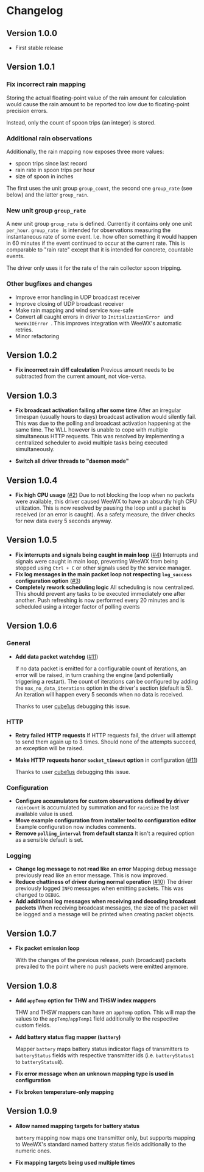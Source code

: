 # Changelog

## Version 1.0.0

- First stable release

## Version 1.0.1

### Fix incorrect rain mapping

Storing the actual floating-point value of the rain amount for calculation would cause the rain amount to be reported too low due to floating-point precision errors.

Instead, only the count of spoon trips (an integer) is stored.

### Additional rain observations

Additionally, the rain mapping now exposes three more values:
 - spoon trips since last record
 - rain rate in spoon trips per hour
 - size of spoon in inches

The first uses the unit group `group_count`, the second one `group_rate` (see below) and the latter `group_rain`.

### New unit group `group_rate`

A new unit group `group_rate` is defined. Currently it contains only one unit `per_hour`.
`group_rate ` is intended for observations measuring the instantaneous rate of some event. I.e. how often something it would happen in 60 minutes if the event continued to occur at the current rate. This is comparable to "rain rate" except that it is intended for concrete, countable events.

The driver only uses it for the rate of the rain collector spoon tripping.

### Other bugfixes and changes

- Improve error handling in UDP broadcast receiver
- Improve closing of UDP broadcast receiver
- Make rain mapping and wind service `None`-safe
- Convert all caught errors in driver to `InitializationError ` and `WeeWxIOError `. This improves integration with WeeWX's automatic retries.
- Minor refactoring

## Version 1.0.2

- **Fix incorrect rain diff calculation**
  Previous amount needs to be subtracted from the current amount, not
  vice-versa.

## Version 1.0.3

- **Fix broadcast activation failing after some time**
  After an irregular timespan (usually hours to days) broadcast activation would silently fail. This was due to the polling and broadcast activation happening at the same time. The WLL however is unable to cope with multiple simultaneous HTTP requests.
  This was resolved by implementing a centralized scheduler to avoid multiple tasks being executed simultaneously.

- **Switch all driver threads to "daemon mode"**

## Version 1.0.4

- **Fix high CPU usage** ([#2](https://github.com/michael-slx/weewx-weatherlink-live/issues/2))
  Due to not blocking the loop when no packets were available, this driver caused WeeWX to have an absurdly high CPU utilization. This is now resolved by pausing the loop until a packet is received (or an error is caught). As a safety measure, the driver checks for new data every 5 seconds anyway.

## Version 1.0.5

- **Fix interrupts and signals being caught in main loop** ([#4](https://github.com/michael-slx/weewx-weatherlink-live/issues/4))
  Interrupts and signals were caught in main loop, preventing WeeWX from being stopped using `Ctrl + C` or other signals used by the service manager.
- **Fix log messages in the main packet loop not respecting `log_success` configuration option** ([#3](https://github.com/michael-slx/weewx-weatherlink-live/issues/3))
- **Completely rework scheduling logic**
  All scheduling is now centralized. This should prevent any tasks to be executed immediately one after another. Push refreshing is now performed every 20 minutes and is scheduled using a integer factor of polling events

## Version 1.0.6

### General

- **Add data packet watchdog** ([#11](https://github.com/michael-slx/weewx-weatherlink-live/issues/11))

  If no data packet is emitted for a configurable count of iterations, an error will be raised, in turn crashing the engine (and potentially triggering a restart).
  The count of iterations can be configured by adding the `max_no_data_iterations` option in the driver's section (default is 5). An iteration will happen every 5 seconds when no data is received.

  Thanks to user [cube1us](https://github.com/cube1us) debugging this issue.

### HTTP

- **Retry failed HTTP requests**
  If HTTP requests fail, the driver will attempt to send them again up to 3 times. Should none of the attempts succeed, an exception will be raised.

- **Make HTTP requests honor `socket_timeout` option** in configuration ([#11](https://github.com/michael-slx/weewx-weatherlink-live/issues/11))

  Thanks to user [cube1us](https://github.com/cube1us) debugging this issue.

### Configuration

- **Configure accumulators for custom observations defined by driver**
  `rainCount` is accumulated by summation and for `rainSize` the last available value is used.
- **Move example configuration from installer tool to configuration editor**
  Example configuration now includes comments.
- **Remove `polling_interval` from default stanza**
  It isn't a required option as a sensible default is set.

### Logging

- **Change log message to not read like an error**
  Mapping debug message previously read like an error message. This is now improved.
- **Reduce chattiness of driver during normal operation** ([#10](https://github.com/michael-slx/weewx-weatherlink-live/issues/10))
  The driver previously logged `INFO` messages when emitting packets. This was changed to `DEBUG`.
- **Add additional log messages when receiving and decoding broadcast packets**
  When receiving broadcast messages, the size of the packet will be logged and a message will be printed when creating packet objects.

## Version 1.0.7

- **Fix packet emission loop**

  With the changes of the previous release, push (broadcast) packets prevailed to the point where no push packets were emitted anymore.

## Version 1.0.8

- **Add `appTemp` option for THW and THSW index mappers**

  THW and THSW mappers can have an `appTemp` option. This will map the values to the `appTemp`/`appTemp1` field additionally to the respective custom fields.

- **Add battery status flag mapper (`battery`)**

  Mapper `battery` maps battery status indicator flags of transmitters to `batteryStatus` fields with respective transmitter ids (i.e. `batteryStatus1` to `batteryStatus8`).

- **Fix error message when an unknown mapping type is used in configuration**

- **Fix broken temperature-only mapping**

## Version 1.0.9

- **Allow named mapping targets for battery status**

  `battery` mapping now maps one transmitter only, but supports mapping to WeeWX's standard named battery status fields additionally to the numeric ones.

- **Fix mapping targets being used multiple times**

